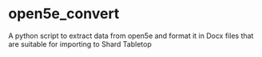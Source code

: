 # open5e_convert
A python script to extract data from open5e and format it in Docx files that are suitable for importing to Shard Tabletop
